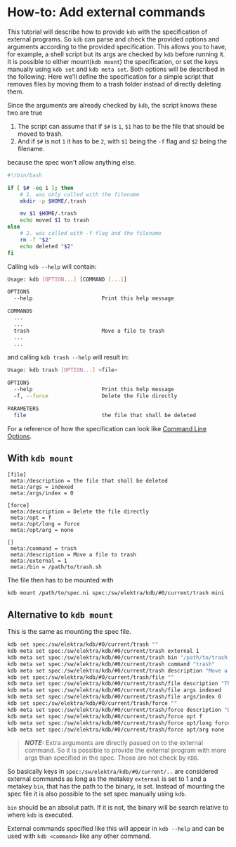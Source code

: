 # How-to: Add external commands

This tutorial will describe how to provide `kdb` with the specification of external programs.
So `kdb` can parse and check the provided options and arguments according to the provided specification.
This allows you to have, for example, a shell script but its args are checked by `kdb` before running it.
It is possible to either mount(`kdb mount`) the specification, or set the keys manually using `kdb set` and `kdb meta set`.
Both options will be described in the following.
Here we'll define the specification for a simple script that removes files by moving them to a trash folder instead of directly deleting them.

Since the arguments are already checked by `kdb`, the script knows these two are true

1. The script can assume that if `$#` is `1`, `$1` has to be the file that should be moved to trash.
2. And if `$#` is not `1` it has to be `2`, with `$1` being the `-f` flag and `$2` being the filename.

because the spec won't allow anything else.

```bash
#!/bin/bash

if [ $# -eq 1 ]; then
    # 1. was only called with the filename
    mkdir -p $HOME/.trash

    mv $1 $HOME/.trash
    echo moved $1 to trash
else
    # 2. was called with -f flag and the filename
    rm -f "$2"
    echo deleted "$2"
fi
```

Calling `kdb --help` will contain:

```bash
Usage: kdb [OPTION...] [COMMAND [...]]

OPTIONS
  --help                      Print this help message

COMMANDS
  ...
  ...
  trash                       Move a file to trash
  ...
  ...
```

and calling `kdb trash --help` will result in:

```bash
Usage: kdb trash [OPTION...] <file>

OPTIONS
  --help                      Print this help message
  -f, --force                 Delete the file directly

PARAMETERS
  file                        the file that shall be deleted
```

For a reference of how the specification can look like [Command Line Options](command-line-options.md).

## With `kdb mount`

```ni
[file]
 meta:/description = the file that shall be deleted
 meta:/args = indexed
 meta:/args/index = 0

[force]
 meta:/description = Delete the file directly
 meta:/opt = f
 meta:/opt/long = force
 meta:/opt/arg = none

[]
 meta:/command = trash
 meta:/description = Move a file to trash
 meta:/external = 1
 meta:/bin = /path/to/trash.sh
```

The file then has to be mounted with

```sh
kdb mount /path/to/spec.ni spec:/sw/elektra/kdb/#0/current/trash mini
```

## Alternative to `kdb mount`

This is the same as mounting the spec file.

```bash
kdb set spec:/sw/elektra/kdb/#0/current/trash ""
kdb meta set spec:/sw/elektra/kdb/#0/current/trash external 1
kdb meta set spec:/sw/elektra/kdb/#0/current/trash bin "/path/to/trash.sh"
kdb meta set spec:/sw/elektra/kdb/#0/current/trash command "trash"
kdb meta set spec:/sw/elektra/kdb/#0/current/trash description "Move a file to trash"
kdb set spec:/sw/elektra/kdb/#0/current/trash/file ""
kdb meta set spec:/sw/elektra/kdb/#0/current/trash/file description "The file that should be moved to trash"
kdb meta set spec:/sw/elektra/kdb/#0/current/trash/file args indexed
kdb meta set spec:/sw/elektra/kdb/#0/current/trash/file args/index 0
kdb set spec:/sw/elektra/kdb/#0/current/trash/force ""
kdb meta set spec:/sw/elektra/kdb/#0/current/trash/force description "Delete the file directly"
kdb meta set spec:/sw/elektra/kdb/#0/current/trash/force opt f
kdb meta set spec:/sw/elektra/kdb/#0/current/trash/force opt/long force
kdb meta set spec:/sw/elektra/kdb/#0/current/trash/force opt/arg none
```

> **_NOTE:_** Extra arguments are directly passed on to the external command. So it is possible to provide the external program with more
> args than specified in the spec. Those are not check by `KDB`.

So basically keys in `spec:/sw/elektra/kdb/#0/current/..` are considered external commands as long as the metakey `external` is set to 1
and a metakey `bin`, that has the path to the binary, is set. Instead of mounting the spec file it is also possible to the set spec
manually using `kdb`.

`bin` should be an absolut path. If it is not, the binary will be search relative to where `kdb` is executed.

External commands specified like this will appear in `kdb --help` and can be used with `kdb <command>` like any other command.
